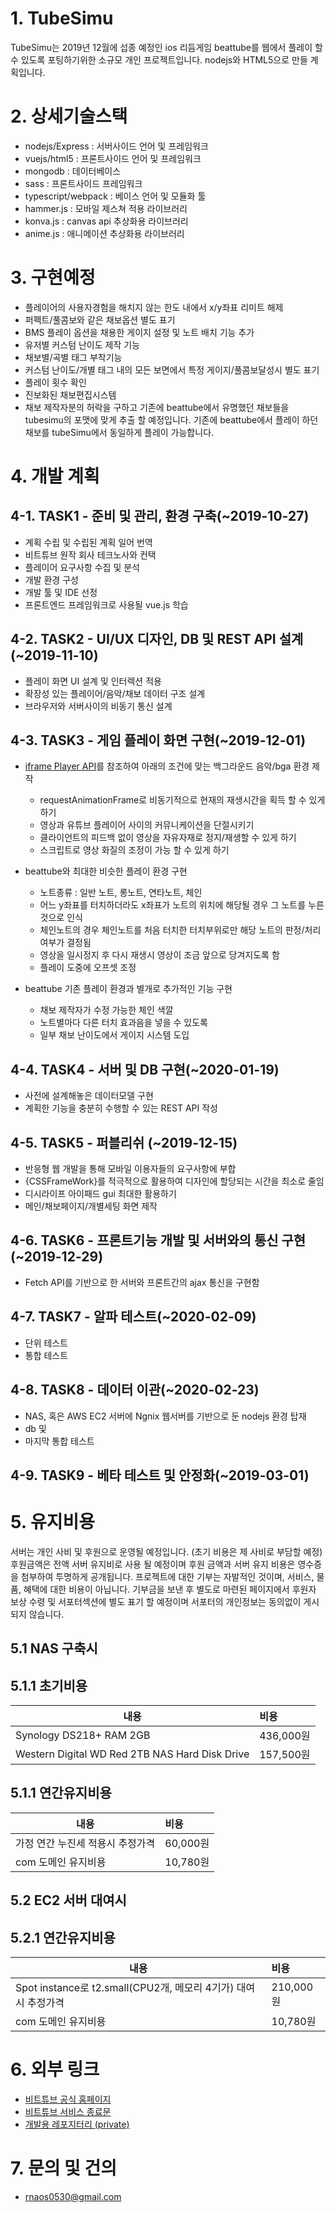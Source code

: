 # **1. TubeSimu**
TubeSimu는 2019년 12월에 섭종 예정인 ios 리듬게임 beattube를 웹에서 플레이 할 수 있도록 포팅하기위한 소규모 개인 프로젝트입니다. nodejs와 HTML5으로 만들 계획입니다.


# **2. 상세기술스택**
* nodejs/Express : 서버사이드 언어 및 프레임워크
* vuejs/html5 : 프론트사이드 언어 및 프레임워크
* mongodb : 데이터베이스
* sass : 프론트사이드 프레임워크
* typescript/webpack : 베이스 언어 및 모듈화 툴
* hammer.js : 모바일 제스쳐 적용 라이브러리
* konva.js : canvas api 추상화용 라이브러리
* anime.js : 애니메이션 추상화용 라이브러리


# **3. 구현예정**
* 플레이어의 사용자경험을 해치지 않는 한도 내에서 x/y좌표 리미트 해제
* 퍼펙트/풀콤보와 같은 채보옵션 별도 표기 
* BMS 플레이 옵션을 채용한 게이지 설정 및 노트 배치 기능 추가
* 유저별 커스텀 난이도 제작 기능 
* 채보별/곡별 태그 부착기능 
* 커스텀 난이도/개별 태그 내의 모든 보면에서 특정 게이지/풀콤보달성시 별도 표기
* 플레이 횟수 확인
* 진보화된 채보편집시스템
* 채보 제작자분의 허락을 구하고 기존에 beattube에서 유명했던 채보들을 tubesimu의 포맷에 맞게 추출 할 예정입니다. 기존에 beattube에서 플레이 하던 채보를 tubeSimu에서 동일하게 플레이 가능합니다. 



# **4. 개발 계획**
## **4-1. TASK1 - 준비 및 관리, 환경 구축(~2019-10-27)**
* 계획 수립 및 수립된 계획 일어 번역
* 비트튜브 원작 회사 테크노사와 컨택
* 플레이어 요구사항 수집 및 분석
* 개발 환경 구성
* 개발 툴 및 IDE 선정
* 프론트엔드 프레임워크로 사용될 vue.js 학습


## **4-2. TASK2 - UI/UX 디자인, DB 및 REST API 설계(~2019-11-10)**

* 플레이 화면 UI 설계 및 인터렉션 적용
* 확장성 있는 플레이어/음악/채보 데이터 구조 설계
* 브라우저와 서버사이의 비동기 통신 설계

## **4-3. TASK3 - 게임 플레이 화면 구현(~2019-12-01)**
* [iframe Player API]("https://developers.google.com/youtube/iframe_api_reference?hl=ko")를 참조하여 아래의 조건에 맞는 백그라운드 음악/bga 환경 제작
  * requestAnimationFrame로 비동기적으로 현재의 재생시간을 획득 할 수 있게 하기
  * 영상과 유튜브 플레이어 사이의 커뮤니케이션을 단절시키기
  * 클라이언트의 피드백 없이 영상을 자유자재로 정지/재생할 수 있게 하기
  * 스크립트로 영상 화질의 조정이 가능 할 수 있게 하기
* beattube와 최대한 비슷한 플레이 환경 구현
  * 노트종류 : 일반 노트, 롱노트, 연타노트, 체인
  * 어느 y좌표를 터치하더라도 x좌표가 노트의 위치에 해당될 경우 그 노트를 누른 것으로 인식
  * 체인노트의 경우 체인노트를 처음 터치한 터치부위로만 해당 노트의 판정/처리 여부가 결정됨
  * 영상을 일시정지 후 다시 재생시 영상이 조금 앞으로 당겨지도록 함
  * 플레이 도중에 오프셋 조정
 
* beattube 기존 플레이 환경과 별개로 추가적인 기능 구현
  * 채보 제작자가 수정 가능한 체인 색깔
  * 노트별마다 다른 터치 효과음을 넣을 수 있도록
  * 일부 채보 난이도에서 게이지 시스템 도입


## **4-4. TASK4 - 서버 및 DB 구현(~2020-01-19)**
* 사전에 설계해놓은 데이터모델 구현
* 계획한 기능을 충분히 수행할 수 있는 REST API 작성 

## **4-5. TASK5 - 퍼블리쉬 (~2019-12-15)**
* 반응형 웹 개발을 통해 모바일 이용자들의 요구사항에 부합
* {CSSFrameWork}를 적극적으로 활용하여 디자인에 할당되는 시간을 최소로 줄임
* 디시라이프 아이패드 gui 최대한 활용하기
* 메인/채보페이지/개별세팅 화면 제작


## **4-6. TASK6 - 프론트기능 개발 및 서버와의 통신 구현 (~2019-12-29)**
* Fetch API를 기반으로 한 서버와 프론트간의 ajax 통신을 구현함

## **4-7. TASK7 - 알파 테스트(~2020-02-09)**
* 단위 테스트
* 통합 테스트

## **4-8. TASK8 - 데이터 이관(~2020-02-23)**
* NAS, 혹은 AWS EC2 서버에 Ngnix 웹서버를 기반으로 둔 nodejs 환경 탑재
* db 및 
* 마지막 통합 테스트

## **4-9. TASK9 - 베타 테스트 및 안정화(~2019-03-01)**

# **5. 유지비용**
서버는 개인 사비 및 후원으로 운영될 예정입니다. (초기 비용은 제 사비로 부담할 예정)후원금액은 전액 서버 유지비로 사용 될 예정이며 후원 금액과 서버 유지 비용은 영수증을 첨부하여 투명하게 공개됩니다. 프로젝트에 대한 기부는 자발적인 것이며, 서비스, 물품, 혜택에 대한 비용이 아닙니다. 기부금을 보낸 후 별도로 마련된 페이지에서 후원자 보상 수령 및 서포터섹션에 별도 표기 할 예정이며 서포터의 개인정보는 동의없이 게시되지 않습니다.


## 5.1 NAS 구축시

## 5.1.1 초기비용
| 내용 | 비용 |
|------|:----|
|Synology DS218+ RAM 2GB|436,000원|
|Western Digital WD Red 2TB NAS Hard Disk Drive |157,500원|

## 5.1.1 연간유지비용
| 내용 | 비용 |
|------|:----|
|가정 연간 누진세 적용시 추정가격|60,000원| 
|com 도메인 유지비용 |10,780원|

## 5.2 EC2 서버 대여시
## 5.2.1 연간유지비용
| 내용 | 비용 |
|------|:----|
|Spot instance로 t2.small(CPU2개, 메모리 4기가) 대여시 추정가격|210,000원|
|com 도메인 유지비용 |10,780원|

# **6. 외부 링크**
* [비트튜브 공식 홈페이지](https://beattube.net/ "비트튜브 공식 홈페이지")
* [비트튜브 서비스 종료문](https://twitter.com/himajin314159/status/1182264020012654592 "비트튜브 서비스 종료문")
* [개발용 레포지터리 (private)](https://github.com/byongshintv/tubesimu.develop)

# **7. 문의 및 건의**
* [rnaos0530@gmail.com](rnaos0530@gmail.com "이메일")